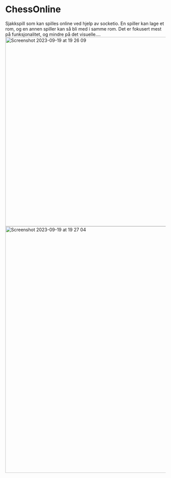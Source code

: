 # ChessOnline
Sjakkspill som kan spilles online ved hjelp av socketio. En spiller kan lage et rom, og en annen spiller kan så bli med i samme rom. Det er fokusert mest på funksjonalitet, og mindre på det visuelle.... 
<img width="595" alt="Screenshot 2023-09-19 at 19 26 09" src="https://github.com/akselsf/ChessOnline/assets/63968427/c987f3a5-52e0-422e-a365-ee890b368f38">
<img width="775" alt="Screenshot 2023-09-19 at 19 27 04" src="https://github.com/akselsf/ChessOnline/assets/63968427/12836aa9-ab50-4b32-92dd-1edefb4e3326">
